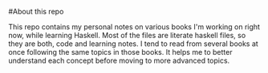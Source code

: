 #About this repo

This repo contains my personal notes on various books I'm working on right now, while learning
Haskell. Most of the files are literate haskell files, so they are both, code and learning notes.
I tend to read from several books at once following the same topics in those books. It helps me to better understand each concept before moving to more advanced topics.

